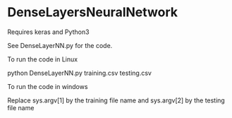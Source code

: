 # DenseLayersNeuralNetwork

Requires keras and Python3


See DenseLayerNN.py for the code.

To run the code in Linux

python DenseLayerNN.py training.csv testing.csv

To run the code in windows

Replace sys.argv[1] by the training file name and sys.argv[2] by the testing file name

